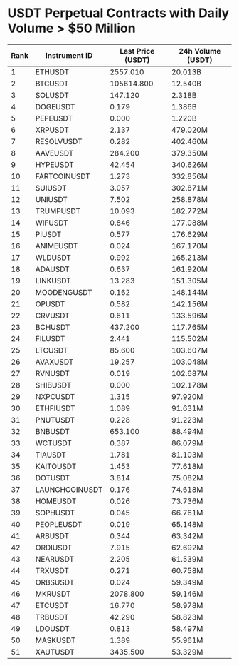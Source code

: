 # USDT Perpetual Contracts with Daily Volume > $50 Million

| Rank | Instrument ID | Last Price (USDT) | 24h Volume (USDT) |
|------|---------------|-------------------|-------------------|
| 1 | ETHUSDT | 2557.010 | 20.013B |
| 2 | BTCUSDT | 105614.800 | 12.540B |
| 3 | SOLUSDT | 147.120 | 2.318B |
| 4 | DOGEUSDT | 0.179 | 1.386B |
| 5 | PEPEUSDT | 0.000 | 1.220B |
| 6 | XRPUSDT | 2.137 | 479.020M |
| 7 | RESOLVUSDT | 0.282 | 402.460M |
| 8 | AAVEUSDT | 284.200 | 379.350M |
| 9 | HYPEUSDT | 42.454 | 340.626M |
| 10 | FARTCOINUSDT | 1.273 | 332.856M |
| 11 | SUIUSDT | 3.057 | 302.871M |
| 12 | UNIUSDT | 7.502 | 258.878M |
| 13 | TRUMPUSDT | 10.093 | 182.772M |
| 14 | WIFUSDT | 0.846 | 177.088M |
| 15 | PIUSDT | 0.577 | 176.629M |
| 16 | ANIMEUSDT | 0.024 | 167.170M |
| 17 | WLDUSDT | 0.992 | 165.213M |
| 18 | ADAUSDT | 0.637 | 161.920M |
| 19 | LINKUSDT | 13.283 | 151.305M |
| 20 | MOODENGUSDT | 0.162 | 148.144M |
| 21 | OPUSDT | 0.582 | 142.156M |
| 22 | CRVUSDT | 0.611 | 133.596M |
| 23 | BCHUSDT | 437.200 | 117.765M |
| 24 | FILUSDT | 2.441 | 115.502M |
| 25 | LTCUSDT | 85.600 | 103.607M |
| 26 | AVAXUSDT | 19.257 | 103.048M |
| 27 | RVNUSDT | 0.019 | 102.687M |
| 28 | SHIBUSDT | 0.000 | 102.178M |
| 29 | NXPCUSDT | 1.315 | 97.920M |
| 30 | ETHFIUSDT | 1.089 | 91.631M |
| 31 | PNUTUSDT | 0.228 | 91.223M |
| 32 | BNBUSDT | 653.100 | 88.494M |
| 33 | WCTUSDT | 0.387 | 86.079M |
| 34 | TIAUSDT | 1.781 | 81.103M |
| 35 | KAITOUSDT | 1.453 | 77.618M |
| 36 | DOTUSDT | 3.814 | 75.082M |
| 37 | LAUNCHCOINUSDT | 0.176 | 74.618M |
| 38 | HOMEUSDT | 0.026 | 73.736M |
| 39 | SOPHUSDT | 0.045 | 66.761M |
| 40 | PEOPLEUSDT | 0.019 | 65.148M |
| 41 | ARBUSDT | 0.344 | 63.342M |
| 42 | ORDIUSDT | 7.915 | 62.692M |
| 43 | NEARUSDT | 2.205 | 61.539M |
| 44 | TRXUSDT | 0.271 | 60.758M |
| 45 | ORBSUSDT | 0.024 | 59.349M |
| 46 | MKRUSDT | 2078.800 | 59.146M |
| 47 | ETCUSDT | 16.770 | 58.978M |
| 48 | TRBUSDT | 42.290 | 58.823M |
| 49 | LDOUSDT | 0.813 | 58.497M |
| 50 | MASKUSDT | 1.389 | 55.961M |
| 51 | XAUTUSDT | 3435.500 | 53.329M |
